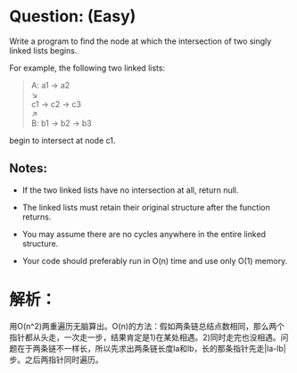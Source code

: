 # Question: (Easy)

Write a program to find the node at which the intersection of two singly linked lists begins.

For example, the following two linked lists:

>A:           a1 → a2 <br>
>                   ↘  <br>
>                     c1 → c2 → c3 <br>
>                    ↗ <br>
>B:      b1 → b2 → b3  <br>

begin to intersect at node c1.

## Notes:

* If the two linked lists have no intersection at all, return null.

* The linked lists must retain their original structure after the function returns.

* You may assume there are no cycles anywhere in the entire linked structure.

* Your code should preferably run in O(n) time and use only O(1) memory.

# 解析：

用O(n^2)两重遍历无脑算出。O(n)的方法：假如两条链总结点数相同，那么两个指针都从头走，一次走一步，结果肯定是1)在某处相遇。2)同时走完也没相遇。问题在于两条链不一样长，所以先求出两条链长度la和lb，长的那条指针先走|la-lb|步。之后两指针同时遍历。